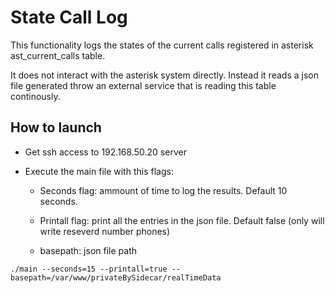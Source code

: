 # State Call Log

This functionality logs the states of the current calls registered in asterisk ast_current_calls table. 

It does not interact with the asterisk system directly. Instead it reads a json file generated throw an external service that is reading this table continously.


## How to launch

  - Get ssh access to 192.168.50.20 server

  - Execute the main file with this flags:
  
    - Seconds flag: ammount of time to log the results. Default 10 seconds.

    - Printall flag: print all the entries in the json file. Default false (only will write reseverd number phones)

    - basepath: json file path
 
 ```
./main --seconds=15 --printall=true --basepath=/var/www/privateBySidecar/realTimeData
```